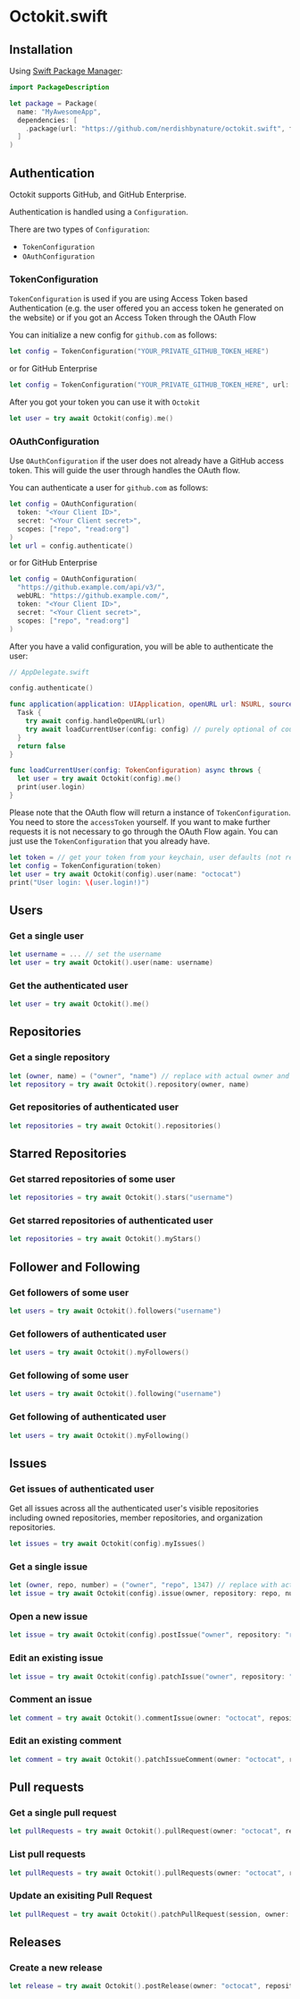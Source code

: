 # Octokit.swift

## Installation

Using [Swift Package Manager](https://swift.org/package-manager):

```swift
import PackageDescription

let package = Package(
  name: "MyAwesomeApp",
  dependencies: [
    .package(url: "https://github.com/nerdishbynature/octokit.swift", from: "0.11.0")
  ]
)
```

## Authentication

Octokit supports GitHub, and GitHub Enterprise.

Authentication is handled using a `Configuration`.

There are two types of `Configuration`: 
- `TokenConfiguration`
- `OAuthConfiguration`

### TokenConfiguration

`TokenConfiguration` is used if you are using Access Token based Authentication (e.g. the user
offered you an access token he generated on the website) or if you got an Access Token through
the OAuth Flow

You can initialize a new config for `github.com` as follows:

```swift
let config = TokenConfiguration("YOUR_PRIVATE_GITHUB_TOKEN_HERE")
```

or for GitHub Enterprise

```swift
let config = TokenConfiguration("YOUR_PRIVATE_GITHUB_TOKEN_HERE", url: "https://github.example.com/api/v3/")
```

After you got your token you can use it with `Octokit`

```swift
let user = try await Octokit(config).me()
```

### OAuthConfiguration

Use `OAuthConfiguration` if the user does not already have a GitHub access token. This will guide the user through handles the OAuth flow.

You can authenticate a user for `github.com` as follows:

```swift
let config = OAuthConfiguration(
  token: "<Your Client ID>", 
  secret: "<Your Client secret>", 
  scopes: ["repo", "read:org"]
)
let url = config.authenticate()
```

or for GitHub Enterprise

```swift
let config = OAuthConfiguration(
  "https://github.example.com/api/v3/", 
  webURL: "https://github.example.com/", 
  token: "<Your Client ID>", 
  secret: "<Your Client secret>", 
  scopes: ["repo", "read:org"]
)
```

After you have a valid configuration, you will be able to authenticate the user:

```swift
// AppDelegate.swift

config.authenticate()

func application(application: UIApplication, openURL url: NSURL, sourceApplication: String?, annotation: AnyObject?) -> Bool {
  Task {
    try await config.handleOpenURL(url)
    try await loadCurrentUser(config: config) // purely optional of course
  }
  return false
}

func loadCurrentUser(config: TokenConfiguration) async throws {
  let user = try await Octokit(config).me()
  print(user.login)
}
```

Please note that the OAuth flow will return a instance of `TokenConfiguration`.
You need to store the `accessToken` yourself. If you want to make further requests it is not necessary to go through the OAuth Flow again. You can just use the `TokenConfiguration` that you already have.

```swift
let token = // get your token from your keychain, user defaults (not recommended) etc.
let config = TokenConfiguration(token)
let user = try await Octokit(config).user(name: "octocat")
print("User login: \(user.login!)")
```

## Users

### Get a single user

```swift
let username = ... // set the username
let user = try await Octokit().user(name: username)
```

### Get the authenticated user

```swift
let user = try await Octokit().me()
```

## Repositories

### Get a single repository

```swift
let (owner, name) = ("owner", "name") // replace with actual owner and name
let repository = try await Octokit().repository(owner, name)
```

### Get repositories of authenticated user

```swift
let repositories = try await Octokit().repositories()
```

## Starred Repositories

### Get starred repositories of some user

```swift
let repositories = try await Octokit().stars("username")
```

### Get starred repositories of authenticated user

```swift
let repositories = try await Octokit().myStars()
```

## Follower and Following

### Get followers of some user

```swift
let users = try await Octokit().followers("username")
```

### Get followers of authenticated user

```swift
let users = try await Octokit().myFollowers()
```

### Get following of some user

```swift
let users = try await Octokit().following("username")
```

### Get following of authenticated user

```swift
let users = try await Octokit().myFollowing()
```

## Issues

### Get issues of authenticated user

Get all issues across all the authenticated user's visible repositories including owned repositories, member repositories, and organization repositories.

```swift
let issues = try await Octokit(config).myIssues()
```

### Get a single issue

```swift
let (owner, repo, number) = ("owner", "repo", 1347) // replace with actual owner, repo name, and issue number
let issue = try await Octokit(config).issue(owner, repository: repo, number: number)
```

### Open a new issue

```swift
let issue = try await Octokit(config).postIssue("owner", repository: "repo", title: "Found a bug", body: "I'm having a problem with this.", assignee: "octocat", labels: ["bug", "duplicate"])
```

### Edit an existing issue

```swift
let issue = try await Octokit(config).patchIssue("owner", repository: "repo", number: 1347, title: "Found a bug", body: "I'm having a problem with this.", assignee: "octocat", state: .Closed)
```

### Comment an issue

```swift
let comment = try await Octokit().commentIssue(owner: "octocat", repository: "Hello-World", number: 1, body: "Testing a comment")
```

### Edit an existing comment

```swift
let comment = try await Octokit().patchIssueComment(owner: "octocat", repository: "Hello-World", number: 1, body: "Testing a comment")
```

## Pull requests

### Get a single pull request
```swift
let pullRequests = try await Octokit().pullRequest(owner: "octocat", repository: "Hello-World", number: 1)
```

### List pull requests
```swift
let pullRequests = try await Octokit().pullRequests(owner: "octocat", repository: "Hello-World", base: "develop", state: .Open)
```

### Update an exisiting Pull Request
```swift
let pullRequest = try await Octokit().patchPullRequest(session, owner: "octocat", repository: "Hello-World", number: 1, title: "Updated title", body: "The updated body", state: .open, base: "base-branch", mantainerCanModify: true)
```

## Releases

### Create a new release
```swift
let release = try await Octokit().postRelease(owner: "octocat", repository: "Hello-World", tagName: "v1.0.0", targetCommitish: "master", name: "v1.0.0 Release", body: "The changelog of this release", prerelease: false, draft: false)
```
